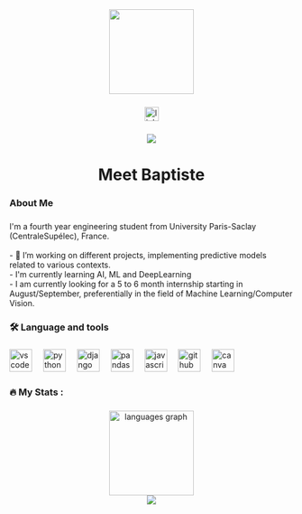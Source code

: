 <div align="center">
  <img height="150" src="https://ajmendez.github.io/assets/helloworld_finished.png"  />
</div>

###

<div align="center">
   <a href="https://www.linkedin.com/in/baptiste-barraqu%C3%A9-800a3a290/" target="_blank">
    <img src="https://img.shields.io/static/v1?message=LinkedIn&logo=linkedin&label=&color=0077B5&logoColor=white&labelColor=&style=for-the-badge" height="25" alt="linkedin logo" />
  </a>
</div>

###

<div align="center">
  <img src="https://visitor-badge.laobi.icu/badge?page_id=baptistebarraque.baptistebarraque&"  />
</div>

###

<h1 align="center">Meet Baptiste </h1>

###

<h3 align="left"> About Me</h3>

###

<p align="left">I'm a fourth year engineering student from University Paris-Saclay (CentraleSupélec), France.<br><br>- 🔭 I’m working on different projects, implementing predictive models related to various contexts.<br>- I'm currently learning AI, ML and DeepLearning<br>- I am currently looking for a 5 to 6 month internship starting in August/September, preferentially in the field of Machine Learning/Computer Vision.</p>

###

<h3 align="left">🛠 Language and tools</h3>

###

<div align="left">
  <img src="https://cdn.jsdelivr.net/gh/devicons/devicon/icons/vscode/vscode-original.svg" height="40" alt="vscode logo"  />
  <img width="12" />
  <img src="https://cdn.jsdelivr.net/gh/devicons/devicon/icons/python/python-original.svg" height="40" alt="python logo"  />
  <img width="12" />
  <img src="https://cdn.jsdelivr.net/gh/devicons/devicon/icons/django/django-plain.svg" height="40" alt="django logo"  />
  <img width="12" />
  <img src="https://cdn.jsdelivr.net/gh/devicons/devicon/icons/pandas/pandas-original.svg" height="40" alt="pandas logo"  />
  <img width="12" />
  <img src="https://cdn.jsdelivr.net/gh/devicons/devicon/icons/javascript/javascript-original.svg" height="40" alt="javascript logo"  />
  <img width="12" />
  <img src="https://cdn.jsdelivr.net/gh/devicons/devicon/icons/github/github-original.svg" height="40" alt="github logo"  />
  <img width="12" />
  <img src="https://cdn.jsdelivr.net/gh/devicons/devicon/icons/canva/canva-original.svg" height="40" alt="canva logo"  />
</div>

###

<h3 align="left">🔥   My Stats :</h3>

###

<div align="center">
  <img src="https://github-readme-stats.vercel.app/api/top-langs?username=baptistebarraque&locale=en&hide_title=false&layout=compact&card_width=320&langs_count=5&theme=dracula&hide_border=false&order=2" height="150" alt="languages graph"  />
</div>


<div align="center">
  <img src="https://profile-counter.glitch.me/baptistebarraque/count.svg?"  />
</div>

###
